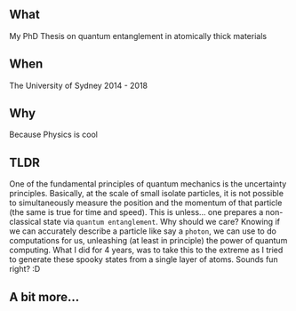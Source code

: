 ## What
My PhD Thesis on quantum entanglement in atomically thick materials

## When
The University of Sydney 2014 - 2018

## Why
Because Physics is cool

## TLDR
One of the fundamental principles of quantum mechanics is the uncertainty principles. Basically, at the scale of small
isolate particles, it is not possible to simultaneously measure the position and the momentum of that particle (the same is
  true for time and speed). This is unless... one prepares a non-classical state via `quantum entanglement`. Why should we
  care? Knowing if we can accurately describe a particle like say a `photon`, we can use to do computations for us,
unleashing (at least in principle) the power of quantum computing. What I did for 4 years, was to take this to the
 extreme as I tried to generate these spooky states from a single layer of atoms. Sounds fun right? :D

## A bit more...
